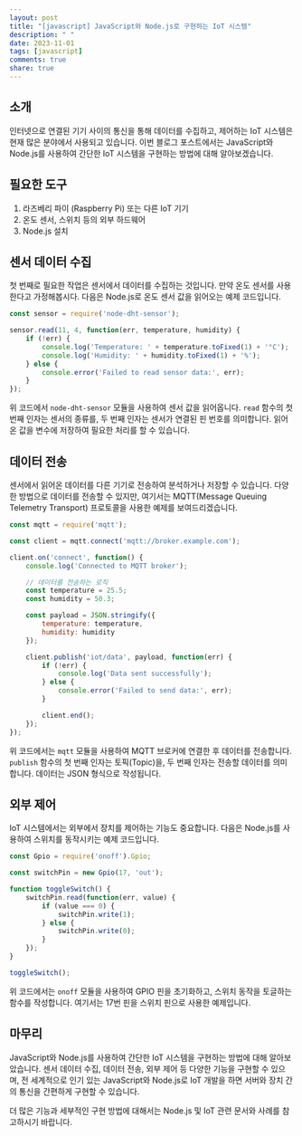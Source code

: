```yaml
---
layout: post
title: "[javascript] JavaScript와 Node.js로 구현하는 IoT 시스템"
description: " "
date: 2023-11-01
tags: [javascript]
comments: true
share: true
---
```


## 소개
인터넷으로 연결된 기기 사이의 통신을 통해 데이터를 수집하고, 제어하는 IoT 시스템은 현재 많은 분야에서 사용되고 있습니다. 이번 블로그 포스트에서는 JavaScript와 Node.js를 사용하여 간단한 IoT 시스템을 구현하는 방법에 대해 알아보겠습니다.

## 필요한 도구
1. 라즈베리 파이 (Raspberry Pi) 또는 다른 IoT 기기
2. 온도 센서, 스위치 등의 외부 하드웨어
3. Node.js 설치

## 센서 데이터 수집
첫 번째로 필요한 작업은 센서에서 데이터를 수집하는 것입니다. 만약 온도 센서를 사용한다고 가정해봅시다. 다음은 Node.js로 온도 센서 값을 읽어오는 예제 코드입니다.

```javascript
const sensor = require('node-dht-sensor');

sensor.read(11, 4, function(err, temperature, humidity) {
    if (!err) {
        console.log('Temperature: ' + temperature.toFixed(1) + '°C');
        console.log('Humidity: ' + humidity.toFixed(1) + '%');
    } else {
        console.error('Failed to read sensor data:', err);
    }
});
```

위 코드에서 `node-dht-sensor` 모듈을 사용하여 센서 값을 읽어옵니다. `read` 함수의 첫 번째 인자는 센서의 종류를, 두 번째 인자는 센서가 연결된 핀 번호를 의미합니다. 읽어온 값을 변수에 저장하여 필요한 처리를 할 수 있습니다.

## 데이터 전송
센서에서 읽어온 데이터를 다른 기기로 전송하여 분석하거나 저장할 수 있습니다. 다양한 방법으로 데이터를 전송할 수 있지만, 여기서는 MQTT(Message Queuing Telemetry Transport) 프로토콜을 사용한 예제를 보여드리겠습니다. 

```javascript
const mqtt = require('mqtt');

const client = mqtt.connect('mqtt://broker.example.com');

client.on('connect', function() {
    console.log('Connected to MQTT broker');

    // 데이터를 전송하는 로직
    const temperature = 25.5;
    const humidity = 50.3;

    const payload = JSON.stringify({
        temperature: temperature,
        humidity: humidity
    });

    client.publish('iot/data', payload, function(err) {
        if (!err) {
            console.log('Data sent successfully');
        } else {
            console.error('Failed to send data:', err);
        }

        client.end();
    });
});
```

위 코드에서는 `mqtt` 모듈을 사용하여 MQTT 브로커에 연결한 후 데이터를 전송합니다. `publish` 함수의 첫 번째 인자는 토픽(Topic)을, 두 번째 인자는 전송할 데이터를 의미합니다. 데이터는 JSON 형식으로 작성됩니다.

## 외부 제어
IoT 시스템에서는 외부에서 장치를 제어하는 기능도 중요합니다. 다음은 Node.js를 사용하여 스위치를 동작시키는 예제 코드입니다.

```javascript
const Gpio = require('onoff').Gpio;

const switchPin = new Gpio(17, 'out');

function toggleSwitch() {
    switchPin.read(function(err, value) {
        if (value === 0) {
            switchPin.write(1);
        } else {
            switchPin.write(0);
        }
    });
}

toggleSwitch();
```

위 코드에서는 `onoff` 모듈을 사용하여 GPIO 핀을 초기화하고, 스위치 동작을 토글하는 함수를 작성합니다. 여기서는 17번 핀을 스위치 핀으로 사용한 예제입니다.

## 마무리
JavaScript와 Node.js를 사용하여 간단한 IoT 시스템을 구현하는 방법에 대해 알아보았습니다. 센서 데이터 수집, 데이터 전송, 외부 제어 등 다양한 기능을 구현할 수 있으며, 전 세계적으로 인기 있는 JavaScript와 Node.js로 IoT 개발을 하면 서버와 장치 간의 통신을 간편하게 구현할 수 있습니다.

더 많은 기능과 세부적인 구현 방법에 대해서는 Node.js 및 IoT 관련 문서와 사례를 참고하시기 바랍니다.
